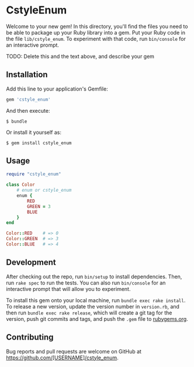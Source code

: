 # CstyleEnum

Welcome to your new gem! In this directory, you'll find the files you need to be able to package up your Ruby library into a gem. Put your Ruby code in the file `lib/cstyle_enum`. To experiment with that code, run `bin/console` for an interactive prompt.

TODO: Delete this and the text above, and describe your gem

## Installation

Add this line to your application's Gemfile:

```ruby
gem 'cstyle_enum'
```

And then execute:

    $ bundle

Or install it yourself as:

    $ gem install cstyle_enum

## Usage

```ruby
require "cstyle_enum"

class Color
	# enum or cstyle_enum
	enum {
		RED
		GREEN = 3
		BLUE
	}
end

Color::RED    # => 0
Color::GREEN  # => 3
Color::BLUE   # => 4
```

## Development

After checking out the repo, run `bin/setup` to install dependencies. Then, run `rake spec` to run the tests. You can also run `bin/console` for an interactive prompt that will allow you to experiment.

To install this gem onto your local machine, run `bundle exec rake install`. To release a new version, update the version number in `version.rb`, and then run `bundle exec rake release`, which will create a git tag for the version, push git commits and tags, and push the `.gem` file to [rubygems.org](https://rubygems.org).

## Contributing

Bug reports and pull requests are welcome on GitHub at https://github.com/[USERNAME]/cstyle_enum.

